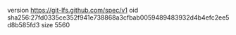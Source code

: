 version https://git-lfs.github.com/spec/v1
oid sha256:27fd0335ce352f941e738868a3cfbab0059489483932d4b4efc2ee5d8b585fd3
size 5560
